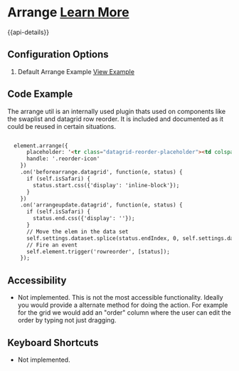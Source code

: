 
# Arrange  [Learn More](#)

{{api-details}}

## Configuration Options

1. Default Arrange Example [View Example]( /components/arrange/example-index)

## Code Example

The arrange util is an internally used plugin thats used on components like the swaplist and datagrid row reorder. It is included and documented as it could be reused in certain situations.

```html

  element.arrange({
      placeholder: '<tr class="datagrid-reorder-placeholder"><td colspan="'+ this.visibleColumns().length +'"></td></tr>',
      handle: '.reorder-icon'
    })
    .on('beforearrange.datagrid', function(e, status) {
      if (self.isSafari) {
        status.start.css({'display': 'inline-block'});
      }
    })
    .on('arrangeupdate.datagrid', function(e, status) {
      if (self.isSafari) {
        status.end.css({'display': ''});
      }
      // Move the elem in the data set
      self.settings.dataset.splice(status.endIndex, 0, self.settings.dataset.splice(status.startIndex, 1)[0]);
      // Fire an event
      self.element.trigger('rowreorder', [status]);
    });


```

## Accessibility

-  Not implemented. This is not the most accessible functionality. Ideally you would provide a alternate method for doing the action. For example for the grid we would add an "order" column where the user can edit the order by typing not just dragging.

## Keyboard Shortcuts

-  Not implemented.
